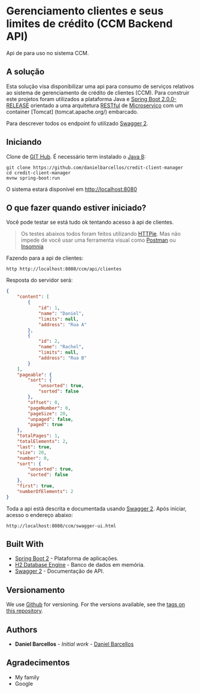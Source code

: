 # Gerenciamento clientes e seus limites de crédito (CCM Backend API)
Api de para uso no sistema CCM.

## A solução
Esta solução visa disponibilizar uma api para consumo de serviços relativos ao sistema de gerenciamento de crédito de clientes (CCM). Para construir este projetos foram utilizados a plataforma Java e [Spring Boot 2.0.0-RELEASE](https://projects.spring.io/spring-boot/) orientado a uma arquitetura [RESTful](https://restfulapi.net/) de [Microserviço](https://www.martinfowler.com/articles/microservices.html) com um container [Tomcat] (tomcat.apache.org/) embarcado. 

Para descrever todos os endpoint fo utilizado [Swagger 2](https://swagger.io/).

## Iniciando
Clone de [GIT Hub](https://github.com/danielbarcellos/credit-client-manager). É necessário term instalado o [Java 8](www.oracle.com/technetwork/java/javase/downloads/jre8-downloads-2133155.html):

```
git clone https://github.com/danielbarcellos/credit-client-manager
cd credit-client-manager
mvnw spring-boot:run
```
O sistema estará disponível em [http://localhost:8080](http://localhost:8080)

## O que fazer quando estiver iniciado?

Você pode testar se está tudo ok tentando acesso à api de clientes.

> Os testes abaixos todos foram feitos utilizando [HTTPie](https://httpie.org/). Mas não impede de você usar uma ferramenta visual como [Postman](https://www.getpostman.com/) ou [Insomnia](https://insomnia.rest/)

Fazendo para a api de clientes:

```shell
http http://localhost:8080/ccm/api/clientes
```

Resposta do servidor será:

```json
{
    "content": [
        {
            "id": 1,
            "name": "Daniel",
            "limits": null,
            "address": "Rua A"
        },
        {
            "id": 2,
            "name": "Rachel",
            "limits": null,
            "address": "Rua B"
        }
    ],
    "pageable": {
        "sort": {
            "unsorted": true,
            "sorted": false
        },
        "offset": 0,
        "pageNumber": 0,
        "pageSize": 20,
        "unpaged": false,
        "paged": true
    },
    "totalPages": 1,
    "totalElements": 2,
    "last": true,
    "size": 20,
    "number": 0,
    "sort": {
        "unsorted": true,
        "sorted": false
    },
    "first": true,
    "numberOfElements": 2
}
```
Toda a api está descrita e documentada usando [Swagger 2](https://swagger.io/). Após iniciar, acesso o endereço abaixo:

```
http://localhost:8080/ccm/swagger-ui.html
```

## Built With

* [Spring Boot 2](https://projects.spring.io/spring-boot/) - Plataforma de aplicações.
* [H2 Database Engine](http://h2database.com/html/main.html) - Banco de dados em memória.
* [Swagger 2](https://swagger.io/) - Documentação de API.
## Versionamento

We use [Github](https://github.com) for versioning. For the versions available, see the [tags on this repository](https://github.com/danielbarcellos/credit-client-manager). 

## Authors

* **Daniel Barcellos** - *Initial work* - [Daniel Barcellos](https://github.com/danielbarcellos)

## Agradecimentos

* My family
* Google
